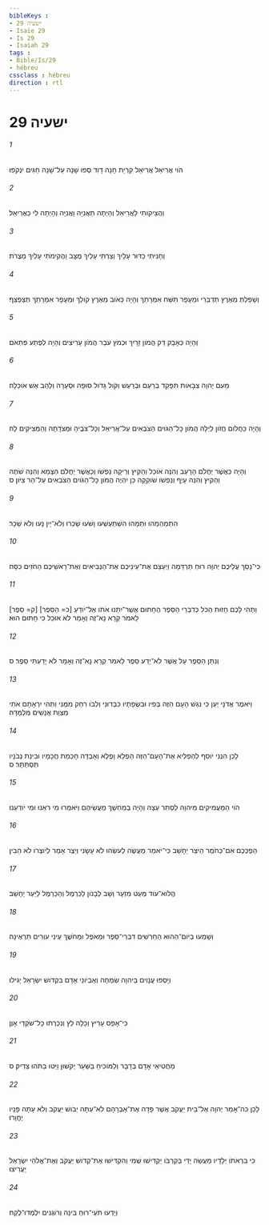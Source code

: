 ```yaml
---
bibleKeys : 
- ישעיה 29
- Isaïe 29
- Is 29
- Isaiah 29
tags : 
- Bible/Is/29
- hébreu
cssclass : hébreu
direction : rtl
---
```


# ישעיה 29

###### 1
הֹוי אֲרִיאֵל אֲרִיאֵל קִרְיַת חָנָה דָוִד סְפוּ שָׁנָה עַל־שָׁנָה חַגִּים יִנְקֹפוּ׃
###### 2
וַהֲצִיקֹותִי לַאֲרִיאֵל וְהָיְתָה תַאֲנִיָּה וַאֲנִיָּה וְהָיְתָה לִּי כַּאֲרִיאֵל׃
###### 3
וְחָנִיתִי כַדּוּר עָלָיִךְ וְצַרְתִּי עָלַיִךְ מֻצָּב וַהֲקִימֹתִי עָלַיִךְ מְצֻרֹת׃
###### 4
וְשָׁפַלְתְּ מֵאֶרֶץ תְּדַבֵּרִי וּמֵעָפָר תִּשַּׁח אִמְרָתֵךְ וְהָיָה כְּאֹוב מֵאֶרֶץ קֹולֵךְ וּמֵעָפָר אִמְרָתֵךְ תְּצַפְצֵף׃
###### 5
וְהָיָה כְּאָבָק דַּק הֲמֹון זָרָיִךְ וּכְמֹץ עֹבֵר הֲמֹון עָרִיצִים וְהָיָה לְפֶתַע פִּתְאֹם׃
###### 6
מֵעִם יְהוָה צְבָאֹות תִּפָּקֵד בְּרַעַם וּבְרַעַשׁ וְקֹול גָּדֹול סוּפָה וּסְעָרָה וְלַהַב אֵשׁ אֹוכֵלָה׃
###### 7
וְהָיָה כַּחֲלֹום חֲזֹון לַיְלָה הֲמֹון כָּל־הַגֹּויִם הַצֹּבְאִים עַל־אֲרִיאֵל וְכָל־צֹבֶיהָ וּמְצֹדָתָהּ וְהַמְּצִיקִים לָהּ׃
###### 8
וְהָיָה כַּאֲשֶׁר יַחֲלֹם הָרָעֵב וְהִנֵּה אֹוכֵל וְהֵקִיץ וְרֵיקָה נַפְשֹׁו וְכַאֲשֶׁר יַחֲלֹם הַצָּמֵא וְהִנֵּה שֹׁתֶה וְהֵקִיץ וְהִנֵּה עָיֵף וְנַפְשֹׁו שֹׁוקֵקָה כֵּן יִהְיֶה הֲמֹון כָּל־הַגֹּויִם הַצֹּבְאִים עַל־הַר צִיֹּון׃ ס
###### 9
הִתְמַהְמְהוּ וּתְמָהוּ הִשְׁתַּעַשְׁעוּ וָשֹׁעוּ שָׁכְרוּ וְלֹא־יַיִן נָעוּ וְלֹא שֵׁכָר׃
###### 10
כִּי־נָסַךְ עֲלֵיכֶם יְהוָה רוּחַ תַּרְדֵּמָה וַיְעַצֵּם אֶת־עֵינֵיכֶם אֶת־הַנְּבִיאִים וְאֶת־רָאשֵׁיכֶם הַחֹזִים כִּסָּה׃
###### 11
וַתְּהִי לָכֶם חָזוּת הַכֹּל כְּדִבְרֵי הַסֵּפֶר הֶחָתוּם אֲשֶׁר־יִתְּנוּ אֹתֹו אֶל־יֹודֵעַ [כ= הַסֵּפֶר] [ק= סֵפֶר] לֵאמֹר קְרָא נָא־זֶה וְאָמַר לֹא אוּכַל כִּי חָתוּם הוּא׃
###### 12
וְנִתַּן הַסֵּפֶר עַל אֲשֶׁר לֹא־יָדַע סֵפֶר לֵאמֹר קְרָא נָא־זֶה וְאָמַר לֹא יָדַעְתִּי סֵפֶר׃ ס
###### 13
וַיֹּאמֶר אֲדֹנָי יַעַן כִּי נִגַּשׁ הָעָם הַזֶּה בְּפִיו וּבִשְׂפָתָיו כִּבְּדוּנִי וְלִבֹּו רִחַק מִמֶּנִּי וַתְּהִי יִרְאָתָם אֹתִי מִצְוַת אֲנָשִׁים מְלֻמָּדָה׃
###### 14
לָכֵן הִנְנִי יֹוסִף לְהַפְלִיא אֶת־הָעָם־הַזֶּה הַפְלֵא וָפֶלֶא וְאָבְדָה חָכְמַת חֲכָמָיו וּבִינַת נְבֹנָיו תִּסְתַּתָּר׃ ס
###### 15
הֹוי הַמַּעֲמִיקִים מֵיהוָה לַסְתִּר עֵצָה וְהָיָה בְמַחְשָׁךְ מַעֲשֵׂיהֶם וַיֹּאמְרוּ מִי רֹאֵנוּ וּמִי יֹודְעֵנוּ׃
###### 16
הַפְכְּכֶם אִם־כְּחֹמֶר הַיֹּצֵר יֵחָשֵׁב כִּי־יֹאמַר מַעֲשֶׂה לְעֹשֵׂהוּ לֹא עָשָׂנִי וְיֵצֶר אָמַר לְיֹוצְרֹו לֹא הֵבִין׃
###### 17
הֲלֹוא־עֹוד מְעַט מִזְעָר וְשָׁב לְבָנֹון לַכַּרְמֶל וְהַכַּרְמֶל לַיַּעַר יֵחָשֵׁב׃
###### 18
וְשָׁמְעוּ בַיֹּום־הַהוּא הַחֵרְשִׁים דִּבְרֵי־סֵפֶר וּמֵאֹפֶל וּמֵחֹשֶׁךְ עֵינֵי עִוְרִים תִּרְאֶינָה׃
###### 19
וְיָסְפוּ עֲנָוִים בַּיהוָה שִׂמְחָה וְאֶבְיֹונֵי אָדָם בִּקְדֹושׁ יִשְׂרָאֵל יָגִילוּ׃
###### 20
כִּי־אָפֵס עָרִיץ וְכָלָה לֵץ וְנִכְרְתוּ כָּל־שֹׁקְדֵי אָוֶן׃
###### 21
מַחֲטִיאֵי אָדָם בְּדָבָר וְלַמֹּוכִיחַ בַּשַּׁעַר יְקֹשׁוּן וַיַּטּוּ בַתֹּהוּ צַדִּיק׃ ס
###### 22
לָכֵן כֹּה־אָמַר יְהוָה אֶל־בֵּית יַעֲקֹב אֲשֶׁר פָּדָה אֶת־אַבְרָהָם לֹא־עַתָּה יֵבֹושׁ יַעֲקֹב וְלֹא עַתָּה פָּנָיו יֶחֱוָרוּ׃
###### 23
כִּי בִרְאֹתֹו יְלָדָיו מַעֲשֵׂה יָדַי בְּקִרְבֹּו יַקְדִּישׁוּ שְׁמִי וְהִקְדִּישׁוּ אֶת־קְדֹושׁ יַעֲקֹב וְאֶת־אֱלֹהֵי יִשְׂרָאֵל יַעֲרִיצוּ׃
###### 24
וְיָדְעוּ תֹעֵי־רוּחַ בִּינָה וְרֹוגְנִים יִלְמְדוּ־לֶקַח׃
